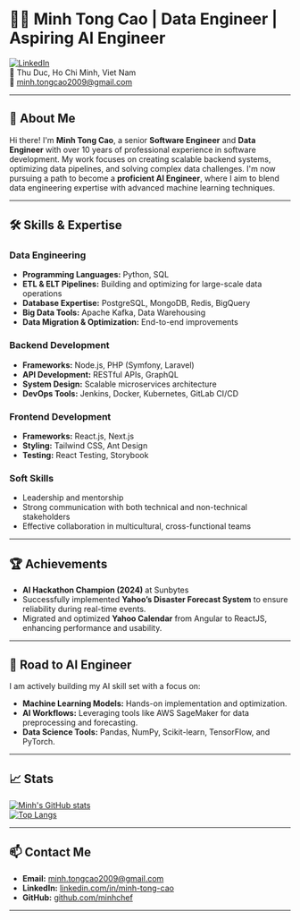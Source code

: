 # 👨‍💻 Minh Tong Cao | Data Engineer | Aspiring AI Engineer

[![LinkedIn](https://img.shields.io/badge/LinkedIn-Minh%20Tong%20Cao-blue)](https://linkedin.com/in/minh-tong-cao/)  
📍 Thu Duc, Ho Chi Minh, Viet Nam  
📧 minh.tongcao2009@gmail.com  

---

## 🌟 About Me

Hi there! I'm **Minh Tong Cao**, a senior **Software Engineer** and **Data Engineer** with over 10 years of professional experience in software development. My work focuses on creating scalable backend systems, optimizing data pipelines, and solving complex data challenges. I'm now pursuing a path to become a **proficient AI Engineer**, where I aim to blend data engineering expertise with advanced machine learning techniques.

---

## 🛠️ Skills & Expertise

### **Data Engineering**
- **Programming Languages:** Python, SQL  
- **ETL & ELT Pipelines:** Building and optimizing for large-scale data operations  
- **Database Expertise:** PostgreSQL, MongoDB, Redis, BigQuery  
- **Big Data Tools:** Apache Kafka, Data Warehousing  
- **Data Migration & Optimization:** End-to-end improvements  

### **Backend Development**
- **Frameworks:** Node.js, PHP (Symfony, Laravel)  
- **API Development:** RESTful APIs, GraphQL  
- **System Design:** Scalable microservices architecture  
- **DevOps Tools:** Jenkins, Docker, Kubernetes, GitLab CI/CD  

### **Frontend Development**
- **Frameworks:** React.js, Next.js  
- **Styling:** Tailwind CSS, Ant Design  
- **Testing:** React Testing, Storybook  

### **Soft Skills**
- Leadership and mentorship  
- Strong communication with both technical and non-technical stakeholders  
- Effective collaboration in multicultural, cross-functional teams  

---

## 🏆 Achievements
- **AI Hackathon Champion (2024)** at Sunbytes  
- Successfully implemented **Yahoo’s Disaster Forecast System** to ensure reliability during real-time events.  
- Migrated and optimized **Yahoo Calendar** from Angular to ReactJS, enhancing performance and usability.  

---

## 🎯 Road to AI Engineer
I am actively building my AI skill set with a focus on:  
- **Machine Learning Models:** Hands-on implementation and optimization.  
- **AI Workflows:** Leveraging tools like AWS SageMaker for data preprocessing and forecasting.  
- **Data Science Tools:** Pandas, NumPy, Scikit-learn, TensorFlow, and PyTorch.  

---

## 📈 Stats
[![Minh's GitHub stats](https://github-readme-stats.vercel.app/api?username=minhchef&show_icons=true&theme=radical)](https://github.com/minhchef)  
[![Top Langs](https://github-readme-stats.vercel.app/api/top-langs/?username=minhchef&layout=compact)](https://github.com/minhchef)

---

## 📫 Contact Me
- **Email:** minh.tongcao2009@gmail.com  
- **LinkedIn:** [linkedin.com/in/minh-tong-cao](https://linkedin.com/in/minh-tong-cao/)  
- **GitHub:** [github.com/minhchef](https://github.com/minhchef)  

--- 
